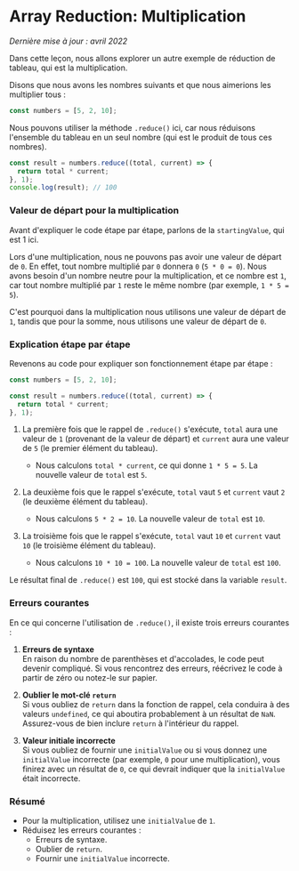 # Array Reduction: Multiplication

_Dernière mise à jour : avril 2022_

Dans cette leçon, nous allons explorer un autre exemple de réduction de tableau, qui est la multiplication.

Disons que nous avons les nombres suivants et que nous aimerions les multiplier tous :

```javascript
const numbers = [5, 2, 10];
```

Nous pouvons utiliser la méthode `.reduce()` ici, car nous réduisons l'ensemble du tableau en un seul nombre (qui est le produit de tous ces nombres).

```javascript
const result = numbers.reduce((total, current) => {
  return total * current;
}, 1);
console.log(result); // 100
```

### Valeur de départ pour la multiplication

Avant d'expliquer le code étape par étape, parlons de la `startingValue`, qui est 1 ici.

Lors d'une multiplication, nous ne pouvons pas avoir une valeur de départ de `0`. En effet, tout nombre multiplié par `0` donnera `0` (`5 * 0 = 0`). Nous avons besoin d'un nombre neutre pour la multiplication, et ce nombre est `1`, car tout nombre multiplié par `1` reste le même nombre (par exemple, `1 * 5 = 5`).

C'est pourquoi dans la multiplication nous utilisons une valeur de départ de `1`, tandis que pour la somme, nous utilisons une valeur de départ de `0`.

### Explication étape par étape

Revenons au code pour expliquer son fonctionnement étape par étape :

```javascript
const numbers = [5, 2, 10];

const result = numbers.reduce((total, current) => {
  return total * current;
}, 1);
```

1. La première fois que le rappel de `.reduce()` s'exécute, `total` aura une valeur de `1` (provenant de la valeur de départ) et `current` aura une valeur de `5` (le premier élément du tableau).
   - Nous calculons `total * current`, ce qui donne `1 * 5 = 5`. La nouvelle valeur de `total` est `5`.

2. La deuxième fois que le rappel s'exécute, `total` vaut `5` et `current` vaut `2` (le deuxième élément du tableau).
   - Nous calculons `5 * 2 = 10`. La nouvelle valeur de `total` est `10`.

3. La troisième fois que le rappel s'exécute, `total` vaut `10` et `current` vaut `10` (le troisième élément du tableau).
   - Nous calculons `10 * 10 = 100`. La nouvelle valeur de `total` est `100`.

Le résultat final de `.reduce()` est `100`, qui est stocké dans la variable `result`.

### Erreurs courantes

En ce qui concerne l'utilisation de `.reduce()`, il existe trois erreurs courantes :

1. **Erreurs de syntaxe**  
   En raison du nombre de parenthèses et d'accolades, le code peut devenir compliqué. Si vous rencontrez des erreurs, réécrivez le code à partir de zéro ou notez-le sur papier.

2. **Oublier le mot-clé `return`**  
   Si vous oubliez de `return` dans la fonction de rappel, cela conduira à des valeurs `undefined`, ce qui aboutira probablement à un résultat de `NaN`. Assurez-vous de bien inclure `return` à l'intérieur du rappel.

3. **Valeur initiale incorrecte**  
   Si vous oubliez de fournir une `initialValue` ou si vous donnez une `initialValue` incorrecte (par exemple, `0` pour une multiplication), vous finirez avec un résultat de `0`, ce qui devrait indiquer que la `initialValue` était incorrecte.

### Résumé

- Pour la multiplication, utilisez une `initialValue` de `1`.
- Réduisez les erreurs courantes :
  - Erreurs de syntaxe.
  - Oublier de `return`.
  - Fournir une `initialValue` incorrecte.
```